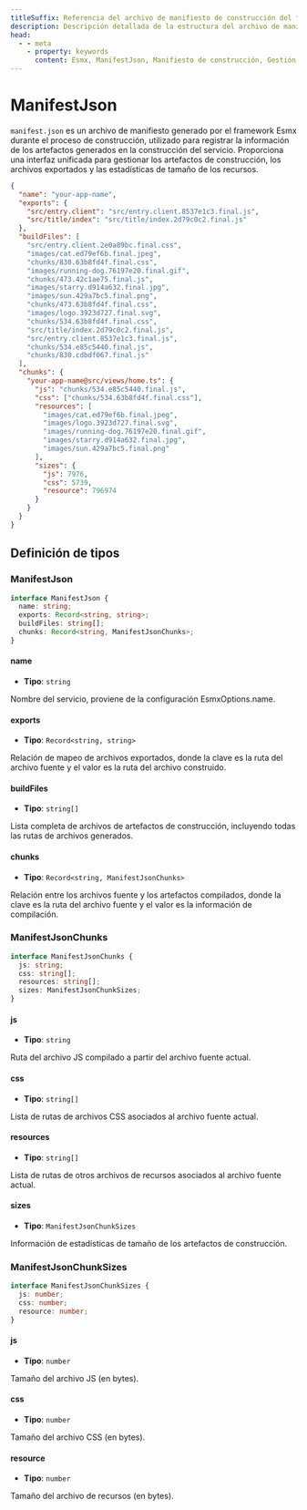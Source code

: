 ```yaml
---
titleSuffix: Referencia del archivo de manifiesto de construcción del framework Esmx
description: Descripción detallada de la estructura del archivo de manifiesto de construcción (manifest.json) del framework Esmx, incluyendo la gestión de artefactos de construcción, mapeo de archivos exportados y estadísticas de recursos, para ayudar a los desarrolladores a comprender y utilizar el sistema de construcción.
head:
  - - meta
    - property: keywords
      content: Esmx, ManifestJson, Manifiesto de construcción, Gestión de recursos, Artefactos de construcción, Mapeo de archivos, API
---
```


# ManifestJson

`manifest.json` es un archivo de manifiesto generado por el framework Esmx durante el proceso de construcción, utilizado para registrar la información de los artefactos generados en la construcción del servicio. Proporciona una interfaz unificada para gestionar los artefactos de construcción, los archivos exportados y las estadísticas de tamaño de los recursos.

```json title="dist/client/manifest.json"
{
  "name": "your-app-name",
  "exports": {
    "src/entry.client": "src/entry.client.8537e1c3.final.js",
    "src/title/index": "src/title/index.2d79c0c2.final.js"
  },
  "buildFiles": [
    "src/entry.client.2e0a89bc.final.css",
    "images/cat.ed79ef6b.final.jpeg",
    "chunks/830.63b8fd4f.final.css",
    "images/running-dog.76197e20.final.gif",
    "chunks/473.42c1ae75.final.js",
    "images/starry.d914a632.final.jpg",
    "images/sun.429a7bc5.final.png",
    "chunks/473.63b8fd4f.final.css",
    "images/logo.3923d727.final.svg",
    "chunks/534.63b8fd4f.final.css",
    "src/title/index.2d79c0c2.final.js",
    "src/entry.client.8537e1c3.final.js",
    "chunks/534.e85c5440.final.js",
    "chunks/830.cdbdf067.final.js"
  ],
  "chunks": {
    "your-app-name@src/views/home.ts": {
      "js": "chunks/534.e85c5440.final.js",
      "css": ["chunks/534.63b8fd4f.final.css"],
      "resources": [
        "images/cat.ed79ef6b.final.jpeg",
        "images/logo.3923d727.final.svg",
        "images/running-dog.76197e20.final.gif",
        "images/starry.d914a632.final.jpg",
        "images/sun.429a7bc5.final.png"
      ],
      "sizes": {
        "js": 7976,
        "css": 5739,
        "resource": 796974
      }
    }
  }
}
```

## Definición de tipos
### ManifestJson

```ts
interface ManifestJson {
  name: string;
  exports: Record<string, string>;
  buildFiles: string[];
  chunks: Record<string, ManifestJsonChunks>;
}
```

#### name

- **Tipo**: `string`

Nombre del servicio, proviene de la configuración EsmxOptions.name.

#### exports

- **Tipo**: `Record<string, string>`

Relación de mapeo de archivos exportados, donde la clave es la ruta del archivo fuente y el valor es la ruta del archivo construido.

#### buildFiles

- **Tipo**: `string[]`

Lista completa de archivos de artefactos de construcción, incluyendo todas las rutas de archivos generados.

#### chunks

- **Tipo**: `Record<string, ManifestJsonChunks>`

Relación entre los archivos fuente y los artefactos compilados, donde la clave es la ruta del archivo fuente y el valor es la información de compilación.

### ManifestJsonChunks

```ts
interface ManifestJsonChunks {
  js: string;
  css: string[];
  resources: string[];
  sizes: ManifestJsonChunkSizes;
}
```

#### js

- **Tipo**: `string`

Ruta del archivo JS compilado a partir del archivo fuente actual.

#### css

- **Tipo**: `string[]`

Lista de rutas de archivos CSS asociados al archivo fuente actual.

#### resources

- **Tipo**: `string[]`

Lista de rutas de otros archivos de recursos asociados al archivo fuente actual.

#### sizes

- **Tipo**: `ManifestJsonChunkSizes`

Información de estadísticas de tamaño de los artefactos de construcción.

### ManifestJsonChunkSizes

```ts
interface ManifestJsonChunkSizes {
  js: number;
  css: number;
  resource: number;
}
```

#### js

- **Tipo**: `number`

Tamaño del archivo JS (en bytes).

#### css

- **Tipo**: `number`

Tamaño del archivo CSS (en bytes).

#### resource

- **Tipo**: `number`

Tamaño del archivo de recursos (en bytes).